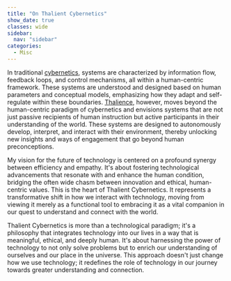 ```yaml
---
title: "On Thalient Cybernetics"
show_date: true
classes: wide
sidebar:
  nav: "sidebar"
categories:
  - Misc
---
```


In traditional [cybernetics](https://en.wikipedia.org/wiki/Cybernetics:_Or_Control_and_Communication_in_the_Animal_and_the_Machine), systems are characterized by information flow, feedback loops, and control mechanisms, all within a human-centric framework. These systems are understood and designed based on human parameters and conceptual models, emphasizing how they adapt and self-regulate within these boundaries. [Thalience](https://www.kschroeder.com/my-books/ventus/thalience), however, moves beyond the human-centric paradigm of cybernetics and envisions systems that are not just passive recipients of human instruction but active participants in their understanding of the world. These systems are designed to autonomously develop, interpret, and interact with their environment, thereby unlocking new insights and ways of engagement that go beyond human preconceptions.

My vision for the future of technology is centered on a profound synergy between efficiency and empathy. It's about fostering technological advancements that resonate with and enhance the human condition, bridging the often wide chasm between innovation and ethical, human-centric values. This is the heart of Thalient Cybernetics. It represents a transformative shift in how we interact with technology, moving from viewing it merely as a functional tool to embracing it as a vital companion in our quest to understand and connect with the world.

Thalient Cybernetics is more than a technological paradigm; it's a philosophy that integrates technology into our lives in a way that is meaningful, ethical, and deeply human. It's about harnessing the power of technology to not only solve problems but to enrich our understanding of ourselves and our place in the universe. This approach doesn't just change how we use technology; it redefines the role of technology in our journey towards greater understanding and connection.
